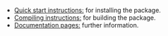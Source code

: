 - [Quick start instructions:](http://web.math.ucsb.edu/~atzberg/mlmod/docs/quick_start.html) for installing the package.  
- [Compiling instructions:](http://web.math.ucsb.edu/~atzberg/mlmod/docs/compiling.html) for building the package.  
- [Documentation pages:](http://web.math.ucsb.edu/~atzberg/mlmod/docs/index.html) further information.   


